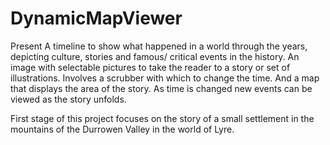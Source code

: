 # DynamicMapViewer

Present A timeline to show what happened in a world through the years, depicting culture, stories and famous/ critical events in the history.
An image with selectable pictures to take the reader to a story or set of illustrations.
Involves a scrubber with which to change the time. And a map that displays the area of the story. As time is changed new events can be viewed as the story unfolds.

First stage of this project focuses on the story of a small settlement in the mountains of the Durrowen Valley in the world of Lyre.
